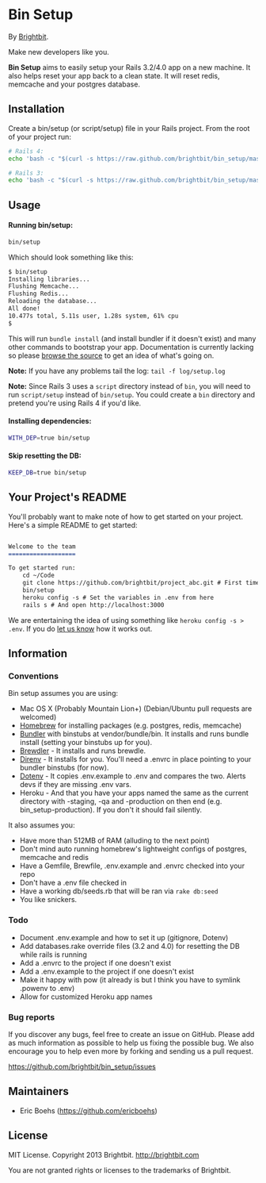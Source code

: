 Bin Setup
=========

By [Brightbit](http://brightbit.com).

Make new developers like you.

**Bin Setup** aims to easily setup your Rails 3.2/4.0 app on a new machine. It also helps reset your app back to a clean state. It will reset redis, memcache and your postgres database.

## Installation

Create a bin/setup (or script/setup) file in your Rails project. From the root of your project run:

```bash
# Rails 4:
echo 'bash -c "$(curl -s https://raw.github.com/brightbit/bin_setup/master/bin/setup)"' > bin/setup

# Rails 3:
echo 'bash -c "$(curl -s https://raw.github.com/brightbit/bin_setup/master/bin/setup)"' > script/setup
```

## Usage

#### Running bin/setup:

```bash
bin/setup
```


Which should look something like this:

```bash
$ bin/setup
Installing libraries...
Flushing Memcache...
Flushing Redis...
Reloading the database...
All done!
10.477s total, 5.11s user, 1.28s system, 61% cpu
$
```

This will run `bundle install` (and install bundler if it doesn't exist) and many other commands to bootstrap your app. Documentation is currently lacking so please [browse the source](https://github.com/brightbit/bin_setup/blob/master/bin/setup) to get an idea of what's going on.

**Note:** If you have any problems tail the log: `tail -f log/setup.log`

**Note:** Since Rails 3 uses a `script` directory instead of `bin`, you will need to run `script/setup` instead of `bin/setup`. You could create a `bin` directory and pretend you're using Rails 4 if you'd like.

#### Installing dependencies:

```bash
WITH_DEP=true bin/setup
```

#### Skip resetting the DB:

```bash
KEEP_DB=true bin/setup
```

## Your Project's README

You'll probably want to make note of how to get started on your project. Here's a simple README to get started:

```markdown

Welcome to the team
===================

To get started run:
    cd ~/Code
    git clone https://github.com/brightbit/project_abc.git # First time you'll need user/pass (then add it to keychain)
    bin/setup
    heroku config -s # Set the variables in .env from here
    rails s # And open http://localhost:3000
```

We are entertaining the idea of using something like `heroku config -s > .env`. If you do [let us know](mailto:hello@brightbit.com) how it works out.

## Information
### Conventions

Bin setup assumes you are using:
* Mac OS X (Probably Mountain Lion+) (Debian/Ubuntu pull requests are welcomed)
* [Homebrew](http://mxcl.github.io/homebrew/) for installing packages (e.g. postgres, redis, memcache)
* [Bundler](http://gembundler.com/) with binstubs at vendor/bundle/bin. It installs and runs bundle install (setting your binstubs up for you).
* [Brewdler](https://github.com/andrew/brewdler) - It installs and runs brewdle.
* [Direnv](https://github.com/zimbatm/direnv) - It installs for you. You'll need a .envrc in place pointing to your bundler binstubs (for now).
* [Dotenv](https://github.com/bkeepers/dotenv) - It copies .env.example to .env and compares the two. Alerts devs if they are missing .env vars.
* Heroku - And that you have your apps named the same as the current directory with -staging, -qa and -production on then end (e.g. bin_setup-production). If you don't it should fail silently.

It also assumes you:
* Have more than 512MB of RAM (alluding to the next point)
* Don't mind auto running homebrew's lightweight configs of postgres, memcache and redis
* Have a Gemfile, Brewfile, .env.example and .envrc checked into your repo
* Don't have a .env file checked in
* Have a working db/seeds.rb that will be ran via `rake db:seed`
* You like snickers.

### Todo

* Document .env.example and how to set it up (gitignore, Dotenv)
* Add databases.rake override files (3.2 and 4.0) for resetting the DB while rails is running
* Add a .envrc to the project if one doesn't exist
* Add a .env.example to the project if one doesn't exist
* Make it happy with pow (it already is but I think you have to symlink .powenv to .env)
* Allow for customized Heroku app names

### Bug reports

If you discover any bugs, feel free to create an issue on GitHub. Please add as much information as
possible to help us fixing the possible bug. We also encourage you to help even more by forking and
sending us a pull request.

https://github.com/brightbit/bin_setup/issues

## Maintainers

* Eric Boehs (https://github.com/ericboehs)

## License

MIT License. Copyright 2013 Brightbit. http://brightbit.com

You are not granted rights or licenses to the trademarks of Brightbit.

